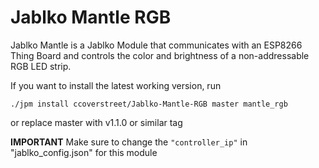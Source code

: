 # Jablko Mantle RGB

Jablko Mantle is a Jablko Module that communicates with an ESP8266 Thing Board and controls the color and brightness of a non-addressable RGB LED strip. 

If you want to install the latest working version, run 

`./jpm install ccoverstreet/Jablko-Mantle-RGB master mantle_rgb` 

or replace master with v1.1.0 or similar tag

**IMPORTANT** Make sure to change the `"controller_ip"` in "jablko_config.json" for this module
